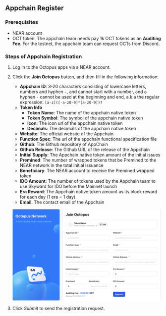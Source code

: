 ## Appchain Register

### Prerequisites

* NEAR account
* OCT token: The appchain team needs pay 1k OCT tokens as an **Auditing Fee**. For the testnet, the appchain team can request OCTs from Discord.

### Steps of Appchain Registration

1. Log in to the Octopus apps via a NEAR account.
2. Click the **Join Octopus** button, and then fill in the following information:
    * **Appchain ID**: 3-20 characters consisting of lowercase letters, numbers and hyphen `-`, and cannot start with a number, and a hyphen `-` cannot be used at the beginning and end, a.k.a the regular expression: `[a-z]([-a-z0-9]*[a-z0-9])?` 
    * **Token Info**
        - **Token Name**: The name of the appchain native token
        - **Token Symbol**: The symbol of the appchain native token
        - **Icon**: The icon url of the appchain native token
        - **Decimals**: The decimals of the appchain native token
    * **Website**: The official website of the Appchain
    * **Function Spec**: The url of the appchain functional specification file
    * **Github**: The Github repository of AppChain
    * **Github Release**: The Github URL of the release of the Appchain
    * **Initial Supply**: The Appchain native token amount of the initial issues
    * **Premined**: The number of wrapped tokens that be Premined to the NEAR network in the total initial issuance
    * **Beneficiary**: The NEAR account to receive the Premined wrapped token
    * **IDO Amount**: The number of tokens used by the Appchain team to use Skyward for IDO before the Mainnet launch
    * **Era Reward**: The Appchain native token amount as its block reward for each day (1 era = 1 day)
    * **Email**: The contact email of the Appchain

   ![Register Screenshot](./register.png)

3. Click *Submit* to send the registration request.
